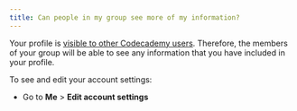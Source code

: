 ```yaml
---
title: Can people in my group see more of my information?
---
```


Your profile is [visible to other Codecademy users](http://help.codecademy.com/customer/portal/articles/1397045-can-i-make-my-account-private-). Therefore, the members of your group will be able to see any information that you have included in your profile.

To see and edit your account settings:

- Go to **Me** > **Edit account settings**

